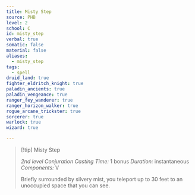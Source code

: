 ```yaml
---
title: Misty Step
source: PHB
level: 2
school: C
id: misty_step
verbal: true
somatic: false
material: false
aliases:
  - misty_step
tags:
  - spell
druid_land: true
fighter_eldritch_knight: true
paladin_ancients: true
paladin_vengeance: true
ranger_fey_wanderer: true
ranger_horizon_walker: true
rogue_arcane_trickster: true
sorcerer: true
warlock: true
wizard: true

---
```

>[!tip] Misty Step
>
> *2nd level Conjuration*
> *Casting Time:* 1 bonus
> *Duration:* instantaneous
> *Components:* V
>
>Briefly surrounded by silvery mist, you teleport up to 30 feet to an unoccupied space that you can see.
>

